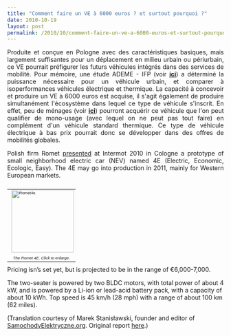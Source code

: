```yaml
---
title: "Comment faire un VE à 6000 euros ? et surtout pourquoi ?"
date: 2010-10-19
layout: post
permalink: /2010/10/comment-faire-un-ve-a-6000-euros-et-surtout-pourquoi.html
---
```


<p style="text-align: justify">Produite et conçue en Pologne avec des caractéristiques basiques, mais largement suffisantes pour un déplacement en milieu urbain ou périurbain, ce VE pourrait préfigurer les futurs véhicules intégrés dans des services de mobilité. Pour mémoire, une étude ADEME - IFP (voir <strong><a href="http://www.slideshare.net/transportsdufutur/note-ifp-ademevehiculemonousage" target="_blank">ici</a></strong>) a déterminé la puissance nécessaire pour un véhicule urbain, et comparer à isoperformances véhicules électrique et thermique. La capacité à concevoir et produire un VE à 6000 euros est acquise, il s'agit également de produire simultanément l'écosystème dans lequel ce type de véhicule s'inscrit. En effet, peu de ménages (voir <strong><a href="/2010/10/ifop-lachat-des-voitures-budget-moyen-9365-euros.html" target="_blank">ici</a></strong>) pourront acquérir ce véhicule que l'on peut qualifier de mono-usage (avec lequel on ne peut pas tout faire) en complément d'un véhicule standard thermique. Ce type de véhicule électrique à bas prix pourrait donc se développer dans des offres de mobilités globales.</p> <p style="text-align: justify">Polish firm Romet <a href="http://www.motors.romet.pl/pl/news/art71.html">presented</a> at Intermot 2010 in Cologne a prototype of small neighborhood electric car (NEV) named 4E (Electric, Economic, Ecologic, Easy). The 4E may go into production in 2011, mainly for Western European markets. </p>  <!--more-->    <table align="right" border="0" cellpadding="0" cellspacing="0" style="font-family: Geneva, Arial, Helvetica, sans-serif;margin-left: 5px;font-size: 7pt" width="150"> <tbody> <tr> <td><a href="/wp-content/uploads/sites/6/old/6a00d8341c4fbe53ef013488482299970c-800wi.png" rel="lightbox" style="float: right"><img alt="Romet4e" src="/wp-content/uploads/sites/6/old/6a00d8341c4fbe53ef013488482299970c-150wi.png" style="margin: 0px 0px 5px 5px;width: 145px;border-width: 0px" title="Romet4e" /></a></td> </tr> <tr> <td align="center"><em>The Romet 4E. Click to enlarge.</em></td> </tr> </tbody> </table> <p>Pricing isn’s set yet, but is projected to be in the range of €6,000-7,000.</p> <p>The two-seater is powered by two BLDC motors, with total power of about 4 kW, and is powered by a Li-ion or lead-acid battery pack, with a capacity of about 10 kWh. Top speed is 45 km/h (28 mph) with a range of about 100 km (62 miles).</p> <p>(Translation courtesy of Marek Stanisławski, founder and editor of <a href="http://www.samochodyelektryczne.org/">SamochodyElektryczne.org</a>. Original report <a href="http://www.samochodyelektryczne.org/romet_4e.htm">here</a>.)</p> <p>       </p>